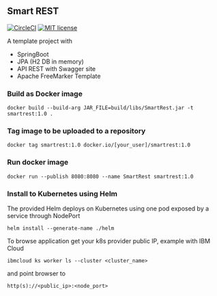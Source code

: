 ## Smart REST 

[![CircleCI](https://circleci.com/gh/guildenstern70/KotlinLearn/tree/master.svg?style=svg)](https://circleci.com/gh/guildenstern70/SmartREST/tree/master)
[![MIT license](http://img.shields.io/badge/license-MIT-brightgreen.svg)](http://opensource.org/licenses/MIT)

A template project with

* SpringBoot
* JPA (H2 DB in memory)
* API REST with Swagger site
* Apache FreeMarker Template

### Build as Docker image

    docker build --build-arg JAR_FILE=build/libs/SmartRest.jar -t smartrest:1.0 .

### Tag image to be uploaded to a repository

    docker tag smartrest:1.0 docker.io/[your_user]/smartrest:1.0
    
### Run docker image

    docker run --publish 8080:8080 --name SmartRest smartrest:1.0   
    
### Install to Kubernetes using Helm

The provided Helm deploys on Kubernetes using one pod exposed by a service through NodePort

    helm install --generate-name ./helm
    
To browse application get your k8s provider public IP, example with IBM Cloud 

    ibmcloud ks worker ls --cluster <cluster_name>
    
and point browser to

    http(s)://<public_ip>:<node_port>
    
    
    

